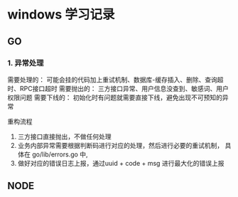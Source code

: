 # windows 学习记录


## GO

### 1. 异常处理

需要处理的： 可能会挂的代码加上重试机制、数据库-缓存插入、删除、查询超时、RPC接口超时
需要抛出的： 三方接口异常、用户信息没查到、敏感词、用户权限问题
需要下线的： 初始化时有问题就需要直接下线，避免出现不可预知的异常

重构流程
1. 三方接口直接抛出，不做任何处理
2. 业务内部异常需要根据判断码进行对应的处理，然后进行必要的重试机制， 具体在 go/lib/errors.go 中, 
3. 做好对应的错误日志上报，通过uuid + code + msg 进行最大化的错误上报

## NODE